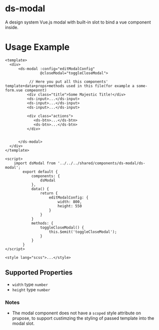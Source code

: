 # ds-modal
A design system Vue.js modal with built-in slot to bind a vue component inside.

# Usage Example
```
<template>
  <div>
      <ds-modal :config="editModalConfig"
                @closeModal="toggleCloseModal">
                
           // Here you put all this components' template+data+props+methods used in this file(for example a some-form.vue compeonnt)
          <div class="title">Some Majestic Title!</div>
          <ds-input>...</ds-input>
          <ds-input>...</ds-input>
          <ds-input>...</ds-input>
          
          <div class="actions">
             <ds-btn>...</ds-btn>
             <ds-btn>...</ds-btn>
          </div>
          
          
      </ds-modal>
  </div>
</template>

<script>
    import dsModal from '../../../shared/components/ds-modal/ds-modal';
        export default {
            components: {
                dsModal
            },
            data() {
                return {
                    editModalConfig: {
      	                width: 800,
                        height: 550
                    }
                }
            }
            methods: {
                toggleCloseModal() {
                    this.$emit('toggleCloseModal');
                }
            }
        }
</script>

<style lang="scss">...</style>
```

## Supported Properties
- `width` type `number`
- `height` type `number`

### Notes
* The modal component does not have a `scoped` style attribute on prupose, to support custimzing the styling of passed template into the modal slot.
